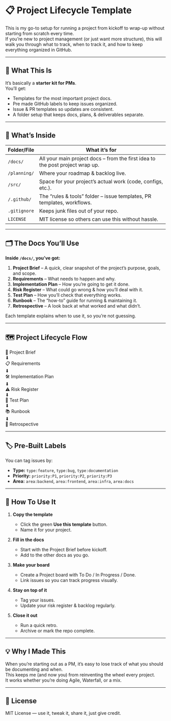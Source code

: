 # 📋 Project Lifecycle Template

This is my go-to setup for running a project from kickoff to wrap-up without starting from scratch every time.  
If you’re new to project management (or just want more structure), this will walk you through what to track, when to track it, and how to keep everything organized in GitHub.

---

## 🎯 What This Is
It’s basically a **starter kit for PMs**.  
You’ll get:
- Templates for the most important project docs.
- Pre made GitHub labels to keep issues organized.
- Issue & PR templates so updates are consistent.
- A folder setup that keeps docs, plans, & deliverables separate.

---

## 📂 What’s Inside

| Folder/File | What it’s for |
|-------------|---------------|
| `/docs/` | All your main project docs – from the first idea to the post project wrap up. |
| `/planning/` | Where your roadmap & backlog live. |
| `/src/` | Space for your project’s actual work (code, configs, etc.). |
| `/.github/` | The “rules & tools” folder – issue templates, PR templates, workflows. |
| `.gitignore` | Keeps junk files out of your repo. |
| `LICENSE` | MIT license so others can use this without hassle. |

---

## 🗂 The Docs You’ll Use

**Inside `/docs/`, you’ve got:**
1. **Project Brief** – A quick, clear snapshot of the project’s purpose, goals, and scope.  
2. **Requirements** – What needs to happen and why.  
3. **Implementation Plan** – How you’re going to get it done.  
4. **Risk Register** – What could go wrong & how you’ll deal with it.  
5. **Test Plan** – How you’ll check that everything works.  
6. **Runbook** – The “how-to” guide for running & maintaining it.  
7. **Retrospective** – A look back at what worked and what didn’t.

Each template explains when to use it, so you’re not guessing.

---

## 🗺 Project Lifecycle Flow

📝 Project Brief  
⬇  
📋 Requirements  
⬇  
🛠 Implementation Plan  
⬇  
⚠ Risk Register  
⬇  
🧪 Test Plan  
⬇  
📚 Runbook  
⬇  
🔄 Retrospective

---

## 🏷 Pre-Built Labels

You can tag issues by:
- **Type:** `type:feature`, `type:bug`, `type:documentation`
- **Priority:** `priority:P1`, `priority:P2`, `priority:P3`
- **Area:** `area:backend`, `area:frontend`, `area:infra`, `area:docs`

---

## 🚀 How To Use It

1. **Copy the template**
   - Click the green **Use this template** button.
   - Name it for your project.

2. **Fill in the docs**
   - Start with the Project Brief before kickoff.
   - Add to the other docs as you go.

3. **Make your board**
   - Create a Project board with To Do / In Progress / Done.
   - Link issues so you can track progress visually.

4. **Stay on top of it**
   - Tag your issues.
   - Update your risk register & backlog regularly.

5. **Close it out**
   - Run a quick retro.
   - Archive or mark the repo complete.

---

## 💡 Why I Made This
When you’re starting out as a PM, it’s easy to lose track of what you should be documenting and when.  
This keeps me (and now you) from reinventing the wheel every project.  
It works whether you’re doing Agile, Waterfall, or a mix.

---

## 📜 License
MIT License — use it, tweak it, share it, just give credit.
